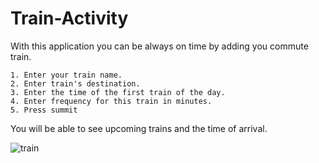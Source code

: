 # Train-Activity

With this application you can be always on time by adding you commute train.

```
1. Enter your train name.
2. Enter train's destination.
3. Enter the time of the first train of the day.
4. Enter frequency for this train in minutes.
5. Press summit
```

You will be able to see upcoming trains and the time of arrival.

![train](https://user-images.githubusercontent.com/28827821/31684807-22f6a822-b33e-11e7-9512-1c54a5d7166e.JPG)
